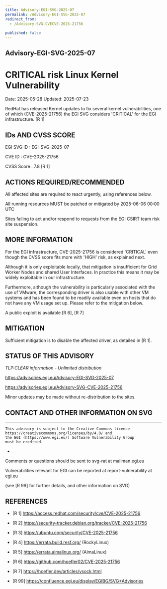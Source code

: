 ```yaml
---
title: Advisory-EGI-SVG-2025-07
permalink: /Advisory-EGI-SVG-2025-07
redirect_from:
  - /Advisory-SVG-CVECVE-2025-21756
  
published: false
---
```


## Advisory-EGI-SVG-2025-07

# CRITICAL risk Linux Kernel Vulnerability

Date:        2025-05-28
Updated:     2025-07-23

RedHat has released Kernel updates to fix several kernel vulnerabilities, 
one of which (CVE-2025-21756) the EGI SVG considers 'CRITICAL'  for 
the EGI infrastructure. [R 1]

## IDs AND CVSS SCORE 

EGI SVG ID : EGI-SVG-2025-07
    
CVE ID     : CVE-2025-21756

CVSS Score : 7.8 [R 1]
    

## ACTIONS REQUIRED/RECOMMENDED

All affected sites are required to react urgently, using references below.
 
All running resources MUST be patched or mitigated by 2025-06-06  00:00 UTC 

Sites failing to act and/or respond to requests from the EGI CSIRT team 
risk site suspension. 


## MORE INFORMATION

For the EGI infrastructure, CVE-2025-21756 is considered 'CRITICAL'
even though the CVSS score fits more with 'HIGH' risk, as explained next.

Although it is only exploitable locally, that mitigation is insufficient
for Grid Worker Nodes and shared User Interfaces. In practice this means 
it may be widely exploitable in our infrastructure.

Furthermore, although the vulnerability is particularly associated with
the use of VMware, the corresponding driver is also usable with other
VM systems and has been found to be readily available even on hosts that 
do not have any VM usage set up. Please refer to the mitigation below.

A public exploit is available [R 6], [R 7]


## MITIGATION

Sufficient mitigation is to disable the affected driver, as detailed in [R 1].
## STATUS OF THIS ADVISORY
                            
_TLP:CLEAR information - Unlimited distribution_ 

https://advisories.egi.eu/Advisory-EGI-SVG-2025-07

https://advisories.egi.eu/Advisory-SVG-CVE-2025-21756

Minor updates may be made without re-distribution to the sites.


## CONTACT AND OTHER INFORMATION ON SVG

-----------------------------
    This advisory is subject to the Creative Commons licence 
    https://creativecommons.org/licenses/by/4.0/ and
    the EGI (https://www.egi.eu/) Software Vulnerability Group 
    must be credited.
-
    
Comments or questions should be sent to
	svg-rat at mailman.egi.eu

Vulnerabilities relevant for EGI can be reported at
	report-vulnerability at egi.eu
    
(see [R 99] for further details, and other information on SVG)
## REFERENCES

- [R 1] <https://access.redhat.com/security/cve/CVE-2025-21756>

- [R 2] <https://security-tracker.debian.org/tracker/CVE-2025-21756> 
    
- [R 3] <https://ubuntu.com/security/CVE-2025-21756>

- [R 4] <https://errata.build.resf.org/>   (RockyLinux)

- [R 5] <https://errata.almalinux.org/>  (AlmaLinux)
    
- [R 6] <https://github.com/hoefler02/CVE-2025-21756>
    
- [R 7] <https://hoefler.dev/articles/vsock.html> 


- [R 99] <https://confluence.egi.eu/display/EGIBG/SVG+Advisories>
